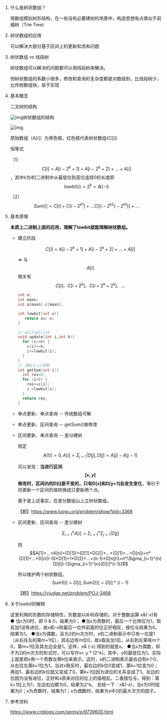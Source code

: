 1. 什么是树状数组？

   用数组模拟树形结构，在一些没有必要建树的场景中，构造思想有点类似于前缀树（Trie Tree)

2. 树状数组的应用

   可以解决大部分基于区间上的更新和求和问题

3. 树状数组 vs 线段树

   树状数组可以解决的问题都可以用线段树来解决。

   但树状数组的系数小很多，修改和查询的复杂度都是对数级别，比线段树少，比传统数组快，易于实现

4. 基本概念

   二叉树的结构

   

   ![img](https://img2018.cnblogs.com/blog/1448672/201810/1448672-20181003121208845-81274925.png)树状数组的结构

   ![img](https://img2018.cnblogs.com/blog/1448672/201810/1448672-20181003121604644-268531484.png)

   原始数组（A[i]）为黑色框，红色框代表树状数组(C[i])

   恒等式

   （1） $$C[i]=A[i-2^k+1]+A[i-2^k+2]+...+A[i]$$，其中k为i的二进制中从最低位到高位连续0的长度即$$lowbit(i)=2^k=i\&(-i)$$

   （2）$$Sum[i] =C[i] + C[i-2^{k1}]+...C[(i-2^{k2})-2^{k1})]+...$$

5. 基本原理

   **本质上二进制上面的应用，理解了lowbit就能理解树状数组。**

   - 建立阶段

      $$C[i]=A[i-2^k+1]+A[i-2^k+2]+...+A[i]$$

     => 与$$A[i]$$相关有$$C[i]、C[i+2^k]、C[i+2^k+2^k]、...$$

     ```c++
     int n;
     int maxn;
     int a[maxn],c[maxn];
     
     int lowbit(int x){
     	return x&(-x)
     }
     
     // a[i]=a[i]+k
     void update(int i,int k){
       for (i<=n) {
         c[i]+=k;
         i+=lowbit(i);
       }
     }
     // 求A[1-i]的和
     int getSum(int i){
       int res=0;
       for (i>0) {
         res+=c[i];
         i-=lowbit(i);
       }
       return res;
     }
     ```

   - 单点更新、单点查询 -- 传统数组可解

   - 单点更新、区间查询 -- getSum()做修改

   - 区间更新、单点查询 -- 差分建树

     规定$$A[0]=0,A[i]=\Sigma_{j=1}^{i}{D[j]},D[j]=A[j]-A[j-1]$$

     可以发现：**当进行区间$$[x,y]$$修改时，区间内的D[i]是不变的，只有D[x]和D[y+1]会发生变化**，等价于将更新一个区间的值转换成只更新两个点。

     基于是上述事实，在差分数组山上立树状数组。

     【题】https://www.luogu.org/problem/show?pid=3368

   - 区间更新、区间查询 -- 差分建树

     $$\Sigma_{i=1}^{n}{A[i]}=\Sigma_{i=1}^{n}\Sigma_{j=1}^{i}{D[j]}$$

     则$$A[1]+...+A[n]=(D[1])+(D[1]+D[2])+...+(D[1]+...+D[n])=n*(D[1]+...+D[n])-(0*D[1]+1*D[2]+...+(n-1)*D[n])\\=n*\Sigma_{i=1}^{n}{D[i]}-\Sigma_{i=1}^{n}{D[i]*(i-1)}$$

     所以维护两个树状数组，$$Sum1[i]=D[i],Sum2[i]=D[i]*(i-1)$$

     【题】https://vjudge.net/problem/POJ-3468

6. 关于lowbit的解释

   这里利用的负数的存储特性，负数是以补码存储的，对于整数运算 x&(-x)有
       ● 当x为0时，即 0 & 0，结果为0；
       ●当x为奇数时，最后一个比特位为1，取反加1没有进位，故x和-x除最后一位外前面的位正好相反，按位与结果为0。结果为1。
       ●当x为偶数，且为2的m次方时，x的二进制表示中只有一位是1（从右往左的第m+1位），其右边有m位0，故x取反加1后，从右到左第有m个0，第m+1位及其左边全是1。这样，x& (-x) 得到的就是x。 
       ●当x为偶数，却不为2的m次方的形式时，可以写作x= y * (2^k)。其中，y的最低位为1。实际上就是把x用一个奇数左移k位来表示。这时，x的二进制表示最右边有k个0，从右往左第k+1位为1。当对x取反时，最右边的k位0变成1，第k+1位变为0；再加1，最右边的k位就又变成了0，第k+1位因为进位的关系变成了1。左边的位因为没有进位，正好和x原来对应的位上的值相反。二者按位与，得到：第k+1位上为1，左边右边都为0。结果为2^k。
       总结一下：x&(-x)，当x为0时结果为0；x为奇数时，结果为1；x为偶数时，结果为x中2的最大次方的因子。

7. 参考资料

   https://www.cnblogs.com/xenny/p/9739600.html

   

   